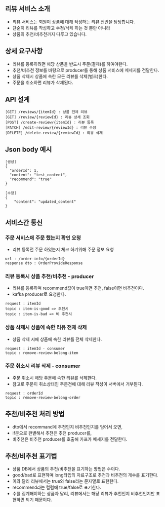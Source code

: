 ## 리뷰 서비스 소개
* 리뷰 서비스는 회원이 상품에 대해 작성하는 리뷰 전반을 담당합니다.
* 단순히 리뷰를 작성하고 수정/삭제 하는 것 뿐만 아니라
* 상품의 추천/비추천까지 다루고 있습니다.

## 상세 요구사항
* 리뷰를 등록하려면 해당 상품을 반드시 주문(결제)를 하여야한다.
* 추천/비추천 정보를 바탕으로 producer를 통해 상품 서비스에 메세지를 전달한다.
* 상품 삭제시 상품에 속한 모든 리뷰를 삭제(벌크)한다.
* 주문을 취소하면 리뷰가 삭제된다.

## API 설계
```
[GET] /reviews/{itemId} : 상품 전체 리뷰
[GET] /review/{reviewId} : 리뷰 상세 조회
[POST] /create-review/{itemId} : 리뷰 등록
[PATCH] /edit-review/{reviewId} : 리뷰 수정
[DELETE] /delete-review/{reviewId} : 리뷰 삭제
```

## Json body 예시
```
[생성]
{
  "orderId": 1,
  "content": "test_content",
  "recommend": "true"
}

[수정]
{
    "content": "updated_content"
}
```

## 서비스간 통신
### 주문 서비스에 주문 했는지 확인 요청
* 리뷰 등록전 주문 하였는지 체크 하기위해 주문 정보 요청
```
url : /order-info/{orderId}
response dto : OrderProvideResponse
```
### 리뷰 등록시 상품 추천/비추천 - producer
* 리뷰를 등록하며 recommend값이 true이면 추천, false이면 비추천이다.
* kafka producer로 요청한다.
```
request : itemId
topic : item-is-good => 추천시
topic : item-is-bad => 비 추천시
```
### 상품 삭제시 상품에 속한 리뷰 전체 삭제
* 상품 삭제 시에 상품에 속한 리뷰를 전체 삭제한다.
```
request : itemId - consumer
topic : remove-review-belong-item
```
### 주문 취소시 리뷰 삭제 - consumer
* 주문 취소시 해당 주문에 속한 리뷰를 삭제한다.
* 참고로 주문이 취소상태인 주문건에 대해 리뷰 작성이 서버에서 거부된다.
```
request : orderId
topic : remove-review-belong-order
```

## 추천/비추천 처리 방법
* dto에서 recommand에 추천인지 비추천인지를 담어서 오면,
* if문으로 판별해서 추천은 추천 producer를,
* 비추천은 비추천 producer를 호출해 카프카 메세지를 전달한다.

## 추천/비추천 표기법
* 상품 DB에서 상품의 추천/비추천을 표기하는 방법은 수이다.
* good/bad로 표현하며 long타입의 자료구조로 추천과 비추천의 개수를 표기한다.
* 이와 달리 리뷰에서는 true와 false라는 문자열로 표현한다.
* recommend라는 컬럼에 true/false로 표기한다.
* 수를 집계해야하는 상품과 달리, 리뷰에서는 해당 리뷰가 추천인지 비추천인지만 표현하면 되기 때문이다.
